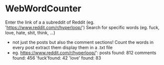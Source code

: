# WebWordCounter
Enter the link of a a subreddit of Reddit (eg. 'https://www.reddit.com/r/hyperloop/') 
Search for specific words (eg. fuck, love, hate, shit, think, ...) 
- not just the posts but also the comment sections! 
Count the words in every post
extract them display them in a .txt file 
- eg. https://www.reddit.com/r/hyperloop/': 
posts found: 812
comments found: 456
'fuck'found: 42 
'love' found: 83
